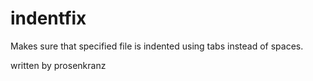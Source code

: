 # indentfix

Makes sure that specified file is indented using tabs instead of spaces.

written by prosenkranz